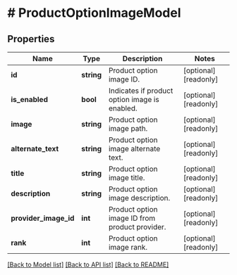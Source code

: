 # # ProductOptionImageModel

## Properties

Name | Type | Description | Notes
------------ | ------------- | ------------- | -------------
**id** | **string** | Product option image ID. | [optional] [readonly]
**is_enabled** | **bool** | Indicates if product option image is enabled. | [optional] [readonly]
**image** | **string** | Product option image path. | [optional] [readonly]
**alternate_text** | **string** | Product option image alternate text. | [optional] [readonly]
**title** | **string** | Product option image title. | [optional] [readonly]
**description** | **string** | Product option image description. | [optional] [readonly]
**provider_image_id** | **int** | Product option image ID from product provider. | [optional] [readonly]
**rank** | **int** | Product option image rank. | [optional] [readonly]

[[Back to Model list]](../../README.md#models) [[Back to API list]](../../README.md#endpoints) [[Back to README]](../../README.md)
